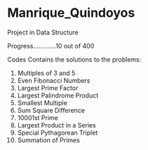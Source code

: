 Manrique_Quindoyos
==================

Project in Data Structure

Progress.............10 out of 400

Codes Contains the solutions to the problems:
1. Multiples of 3 and 5
2. Even Fibonacci Numbers
3. Largest Prime Factor
4. Largest Palindrome Product
5. Smallest Multiple
6. Sum Square Difference
7. 10001st Prime
8. Largest Product in a Series
9. Special Pythagorean Triplet
10. Summation of Primes
